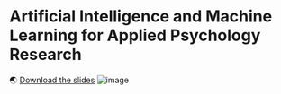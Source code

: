 # Artificial Intelligence and Machine Learning for Applied Psychology Research
:earth_asia: [Download the slides](https://pages.github.com/)
![image](https://github.com/user-attachments/assets/d9619894-3fd6-41a5-9f9a-420a6952b7d4)
